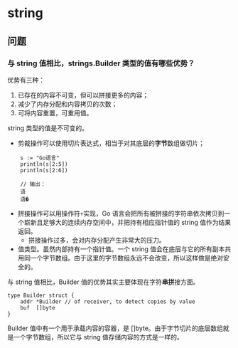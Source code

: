 # string

## 问题

### 与 string 值相比，strings.Builder 类型的值有哪些优势？
优势有三种：
1. 已存在的内容不可变，但可以拼接更多的内容；
2. 减少了内存分配和内容拷贝的次数；
3. 可将内容重置，可重用值。

string 类型的值是不可变的。
- 剪裁操作可以使用切片表达式，相当于对其底层的**字节**数组做切片；
```
    s := "Go语言"
	println(s[2:5])
	println(s[2:6])
	
	// 输出：
	语
    语�
```
- 拼接操作可以用操作符`+`实现，Go 语言会把所有被拼接的字符串依次拷贝到一个崭新且足够大的连续内存空间中，并把持有相应指针值的 string 值作为结果返回。
    - 拼接操作过多，会对内存分配产生非常大的压力。
- 值类型。虽然内部持有一个指针值。一个 string 值会在底层与它的所有副本共用同一个字节数组。由于这里的字节数组永远不会改变，所以这样做是绝对安全的。

与 string 值相比，Builder 值的优势其实主要体现在字符**串拼**接方面。

```
type Builder struct {
	addr *Builder // of receiver, to detect copies by value
	buf  []byte
}
```
Builder 值中有一个用于承载内容的容器，是 []byte。由于字节切片的底层数组就是一个字节数组，所以它与 string 值存储内容的方式是一样的。


